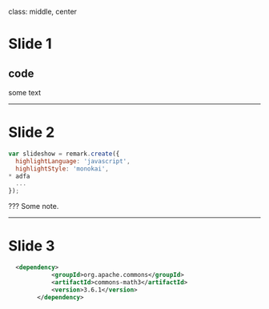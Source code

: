 class: middle, center
<!-- background-image: url(background.png) -->

# Slide 1
## code

some text

---
<!-- 
background-image: url(background.png) -->

# Slide 2

```javascript
var slideshow = remark.create({
  highlightLanguage: 'javascript',
  highlightStyle: 'monokai',
* adfa
  ...
});
```

???
Some note.

---

# Slide 3

```xml
  <dependency>
            <groupId>org.apache.commons</groupId>
            <artifactId>commons-math3</artifactId>
            <version>3.6.1</version>
        </dependency>
```
